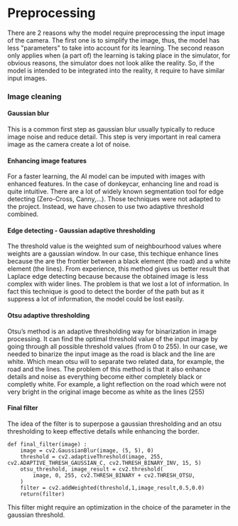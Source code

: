 # Preprocessing

There are 2 reasons why the model require preprocessing the input image of the camera. The first one is to simplify the image, thus, the model has less "parameters" to take into account for its learning. The second reason only applies when (a part of) the learning is taking place in the simulator, for obvious reasons, the simulator does not look alike the reality. So, if the model is intended to be integrated into the reality, it require to have similar input images. &#x20;

### Image cleaning

#### Gaussian blur

This is a common first step as gaussian blur usually typically to reduce image noise and reduce detail. This step is very important in real camera image as the camera create a lot of noise.

#### Enhancing image features

For a faster learning, the AI model can be imputed with images with enhanced features. In the case of donkeycar, enhancing line and road is quite intuitive. There are a lot of widely known segmentation tool for edge detecting (Zero-Cross, Canny,...). Those techniques were not adapted to the project. Instead, we have chosen to use two adaptive threshold combined.&#x20;

#### Edge detecting - Gaussian adaptive thresholding

The threshold value is the weighted sum of neighbourhood values where weights are a gaussian window. In our case, this techique enhance lines because the are the frontier between a black element (the road) and a white element (the lines). From experience, this method gives us better result that Laplace edge detecting because because the obtained image is less complex with wider lines. The problem is that we lost a lot of information. In fact this technique is good to detect the border of the path but as it suppress a lot of information, the model could be lost easily.

#### Otsu adaptive thresholding

Otsu’s method is an adaptive thresholding way for binarization in image processing. It can find the optimal threshold value of the input image by going through all possible threshold values (from 0 to 255). In our case, we needed to binarize the input image as the road is black and the line are white. Which mean otsu will to separate two related data, for example, the road and the lines. The problem of this method is that it also enhance details and noise as everything become either completely black or completly white. For example, a light reflection on the road which were not very bright in the original image become as white as the lines (255)

#### Final filter

The idea of the filter is to superpose a gaussian thresholding and an otsu thresholding to keep effective details while enhancing the border.

```
def final_filter(image) :
    image = cv2.GaussianBlur(image, (5, 5), 0)
    threshold = cv2.adaptiveThreshold(image, 255, cv2.ADAPTIVE_THRESH_GAUSSIAN_C, cv2.THRESH_BINARY_INV, 15, 5)
    otsu_threshold, image_result = cv2.threshold(
        image, 0, 255, cv2.THRESH_BINARY + cv2.THRESH_OTSU,
    )
    filter = cv2.addWeighted(threshold,1,image_result,0.5,0.0)
    return(filter)

```

This filter might require an optimization in the choice of the parameter in the gaussian threshold.





####
